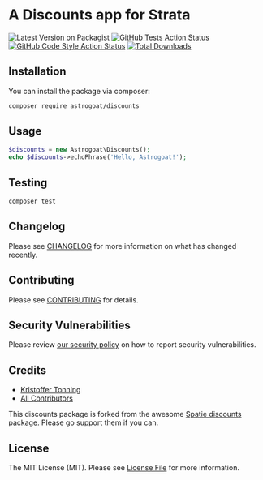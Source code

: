 # A Discounts app for Strata

[![Latest Version on Packagist](https://img.shields.io/packagist/v/astrogoat/discounts.svg?style=flat-square)](https://packagist.org/packages/astrogoat/discounts)
[![GitHub Tests Action Status](https://img.shields.io/github/workflow/status/astrogoat/discounts/run-tests?label=tests)](https://github.com/astrogoat/discounts/actions?query=workflow%3Arun-tests+branch%3Amain)
[![GitHub Code Style Action Status](https://img.shields.io/github/workflow/status/astrogoat/discounts/Check%20&%20fix%20styling?label=code%20style)](https://github.com/astrogoat/discounts/actions?query=workflow%3A"Check+%26+fix+styling"+branch%3Amain)
[![Total Downloads](https://img.shields.io/packagist/dt/astrogoat/discounts.svg?style=flat-square)](https://packagist.org/packages/astrogoat/discounts)

## Installation

You can install the package via composer:

```bash
composer require astrogoat/discounts
```

## Usage

```php
$discounts = new Astrogoat\Discounts();
echo $discounts->echoPhrase('Hello, Astrogoat!');
```

## Testing

```bash
composer test
```

## Changelog

Please see [CHANGELOG](CHANGELOG.md) for more information on what has changed recently.

## Contributing

Please see [CONTRIBUTING](.github/CONTRIBUTING.md) for details.

## Security Vulnerabilities

Please review [our security policy](../../security/policy) on how to report security vulnerabilities.

## Credits

- [Kristoffer Tonning](https://github.com/tonning)
- [All Contributors](../../contributors)

This discounts package is forked from the awesome [Spatie discounts package](https://github.com/spatie/package-discounts-laravel#support-us). Please go support them if you can.




## License

The MIT License (MIT). Please see [License File](LICENSE.md) for more information.
